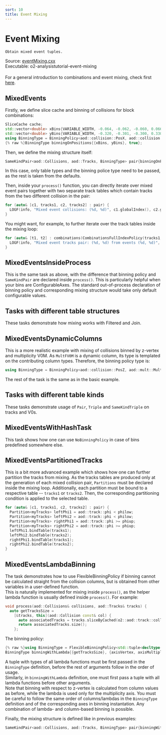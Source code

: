 ```yaml
---
sort: 10
title: Event Mixing
---
```


# Event Mixing

```goal
Obtain mixed event tuples.
```

<div style="margin-bottom:5mm">
  Source: <a href="https://github.com/AliceO2Group/O2Physics/blob/master/Tutorials/src/eventMixing.cxx" target="_blank">eventMixing.cxx</a><br>
  Executable: o2-analysistutorial-event-mixing
</div>

For a general introduction to combinations and event mixing, check first [here](../advanced-specifics/eventMixing.md).

## MixedEvents

Firstly, we define slice cache and binning of collisions for block combinations:

```cpp
SliceCache cache;
std::vector<double> xBins{VARIABLE_WIDTH, -0.064, -0.062, -0.060, 0.066, 0.068, 0.070, 0.072};
std::vector<double> yBins{VARIABLE_WIDTH, -0.320, -0.301, -0.300, 0.330, 0.340, 0.350, 0.360};
using BinningType = BinningPolicy<aod::collision::PosX, aod::collision::PosY>;
{% raw %}BinningType binningOnPositions{{xBins, yBins}, true};                                    // true is for 'ignore overflows' (true by default){% endraw %}
```

Then, we define the mixing structure itself:

```cpp
SameKindPair<aod::Collisions, aod::Tracks, BinningType> pair{binningOnPositions, 5, -1, &cache}; // indicates that 5 events should be mixed and under/overflow (-1) to be ignored
```

In this case, only table types and the binning police type need to be passed, as the rest is taken from the defaults.

Then, inside your `process()` function, you can directly iterate over mixed event pairs together with two separate track tables which contain tracks from the two different collision in the pair:

```cpp
for (auto& [c1, tracks1, c2, tracks2] : pair) {
  LOGF(info, "Mixed event collisions: (%d, %d)", c1.globalIndex(), c2.globalIndex());
}
```

You might want, for example, to further iterate over the track tables inside the mixing loop:

```cpp
for (auto& [t1, t2] : combinations(CombinationsFullIndexPolicy(tracks1, tracks2))) {
  LOGF(info, "Mixed event tracks pair: (%d, %d) from events (%d, %d)", t1.index(), t2.index(), c1.index(), c2.index());
}
```

## MixedEventsInsideProcess

This is the same task as above, with the difference that binning policy and `SameKindPair` are declared inside `process()`. This is particularly helpful when your bins are ConfigurableAxes. The standard out-of-process declaration of binning policy and corresponding mixing structure would take only default configurable values.

## Tasks with different table structures

These tasks demonstrate how mixing works with Filtered and Join.

## MixedEventsDynamicColumns

This is a more realistic example with mixing of collisions binned by z-vertex and multiplicity V0M. As `MultFV0M` is a dynamic column, its type is templated on the contributing column types. Therefore, the binning policy type is:

```cpp
using BinningType = BinningPolicy<aod::collision::PosZ, aod::mult::MultFV0M<aod::mult::MultFV0A, aod::mult::MultFV0C>>;
```

The rest of the task is the same as in the basic example.

## Tasks with different table kinds

These tasks demonstrate usage of `Pair`, `Triple` and `SameKindTriple` on tracks and V0s.

## MixedEventsWithHashTask

This task shows how one can use `NoBinningPolicy` in case of bins predefined somewhere else.

## MixedEventsPartitionedTracks

This is a bit more advanced example which shows how one can further partition the tracks from mixing. As the tracks tables are produced only at the generation of each mixed collision pair, `Partitions` must be declared inside the mixing loop. Additionally, each partition must be bound to a respective table -- `tracks1` or `tracks2`. Then, the corresponding partitioning condition is applied to the selected table.

```cpp
for (auto& [c1, tracks1, c2, tracks2] : pair) {
  Partition<myTracks> leftPhi1 = aod::track::phi < philow;
  Partition<myTracks> leftPhi2 = aod::track::phi < philow;
  Partition<myTracks> rightPhi1 = aod::track::phi >= phiup;
  Partition<myTracks> rightPhi2 = aod::track::phi >= phiup;
  leftPhi1.bindTable(tracks1);
  leftPhi2.bindTable(tracks2);
  rightPhi1.bindTable(tracks1);
  rightPhi2.bindTable(tracks2);
}
```

## MixedEventsLambdaBinning

The task demonstrates how to use FlexibleBinningPolicy if binning cannot be calculated straight from the collision columns, but is obtained from other variables in a user-defined function.<br>
This is naturally implemented for mixing inside `process()`, as the helper lambda function is usually defined inside `process()`. For example:

```cpp
void process(aod::Collisions& collisions, aod::Tracks& tracks) {
  auto getTracksSize =
    [&tracks, this](aod::Collision const& col) {
      auto associatedTracks = tracks.sliceByCached(o2::aod::track::collisionId, col.globalIndex(), this->cache); // it's cached, so slicing/grouping happens only once
      return associatedTracks.size();
    };
```

The binning policy:

```cpp
{% raw %}using BinningType = FlexibleBinningPolicy<std::tuple<decltype(getTracksSize)>, aod::collision::PosZ, decltype(getTracksSize)>;
BinningType binningWithLambda{{getTracksSize}, {axisVertex, axisMultiplicity}, true};{% endraw %}
```

A tuple with types of all lambda functions must be first passed in the `BinningType` definition, before the rest of arguments follow in the order of usage.<br>
Similarly, in `binningWithLambda` definition, one must first pass a tuple with all lambda functions before other arguments.<br>
Note that binning with respect to z-vertex is calculated from column values as before, while the lambda is used only for the multiplicity axis. You must be careful to follow the same order of columns/lambdas in the `BinningType` definition and of the corresponding axes in binning instantation.
Any combination of lambda- and column-based binning is possible.

Finally, the mixing structure is defined like in previous examples:

```cpp
SameKindPair<aod::Collisions, aod::Tracks, BinningType> pair{binningWithLambda, 5, -1, collisions, tracksTuple, &cache};
```
